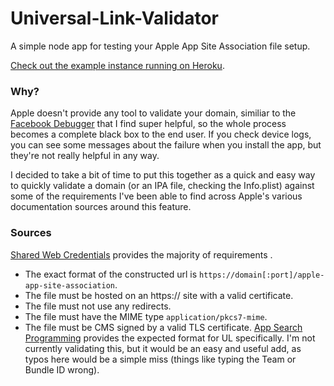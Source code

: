 # Universal-Link-Validator
A simple node app for testing your Apple App Site Association file setup.

[Check out the example instance running on Heroku](https://limitless-sierra-4673.herokuapp.com/).

### Why?
Apple doesn't provide any tool to validate your domain, similiar to the [Facebook Debugger](https://developers.facebook.com/tools/debug/) that I find super helpful, so the whole process becomes a complete black box to the end user. If you check device logs, you can see some messages about the failure when you install the app, but they're not really helpful in any way.

I decided to take a bit of time to put this together as a quick and easy way to quickly validate a domain (or an IPA file, checking the Info.plist) against some of the requirements I've been able to find across Apple's various documentation sources around this feature.

### Sources
[Shared Web Credentials](https://developer.apple.com/library/ios/documentation/Security/Reference/SharedWebCredentialsRef/) provides the majority of requirements .
  * The exact format of the constructed url is `https://domain[:port]/apple-app-site-association`.
  * The file must be hosted on an https:// site with a valid certificate.
  * The file must not use any redirects.
  * The file must have the MIME type `application/pkcs7-mime`.
  * The file must be CMS signed by a valid TLS certificate.
[App Search Programming](https://developer.apple.com/library/prerelease/ios/documentation/General/Conceptual/AppSearch/UniversalLinks.html#//apple_ref/doc/uid/TP40016308-CH12) provides the expected format for UL specifically. I'm not currently validating this, but it would be an easy and useful add, as typos here would be a simple miss (things like typing the Team or Bundle ID wrong).
